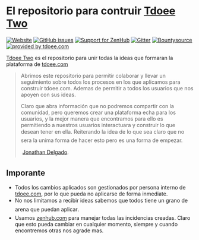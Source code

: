 # El repositorio para contruir [Tdoee Two](//app.tdoee.com)

[![Website](https://img.shields.io/website-up-down-green-red/https/app.tdoee.com.svg?maxAge=2592000&style=flat-square)](https://app.tdoee.com/)
[![GitHub issues](https://img.shields.io/github/issues/tdoee/Tdoee-Two.svg?maxAge=2592000&style=flat-square)](https://github.com/tdoee/Tdoee-Two/issues)
[![Support for ZenHub](https://img.shields.io/badge/Support%20for-ZenHub-5e60ba.svg?style=flat-square)](https://github.com/tdoee/Tdoee-Two/#boards)
[![Gitter](https://img.shields.io/gitter/room/tdoee/Tdoee-Two.svg?maxAge=2592000&style=flat-square)](https://gitter.im/tdoee/Tdoee-Two)
[![Bountysource](https://img.shields.io/bountysource/team/tdoee/activity.svg?maxAge=2592000&style=flat-square)](https://www.bountysource.com/teams/tdoee)
[![provided by tdoee.com](https://img.shields.io/badge/Provided%20by-tdoee.com-brightgreen.svg?maxAge=2592000&style=flat-square)](http://tdoee.com)

[Tdoee Two](https://github.com/tdoee/Tdoee-Two) es el repositorio para unir todas la ideas que formaran la plataforma de [tdoee.com](http://tdoee.com)

> Abrimos este repositorio para permitir colaborar y llevar un seguimiento sobre todos los procesos en los que aplicamos para construir tdoee.com. Ademas de permitir a todos los usuarios que nos apoyen con sus ideas.
>
> Claro que abra información que no podremos compartir con la comunidad, pero queremos crear una plataforma echa para los usuarios, y la mejor manera que encontramos para ello es permitiendo a nuestros usuarios interactuara y construir lo que desean tener en ella. &#151;Reiterando la idea de lo que sea&#151; claro que no sera la unima forma de hacer esto pero es una forma de empezar. 
>
> &#151; [Jonathan Delgado](https://jon.soy).

## Imporante

* Todos los cambios aplicados son gestionados por persona interno de [tdoee.com](http://tdoee.com), por lo que pueda no aplicarse de forma inmediate.
* No nos limitamos a recibir ideas &#151;sabemos que todos tiene un grano de arena que puedan aplicar&#151;.
* Usamos [zenhub.com](https://www.zenhub.com/) para manejar todas las incidencias creadas. Claro que esto pueda cambiar en cualquier momento, siempre y cuando encontremos otras nos agrade mas.

